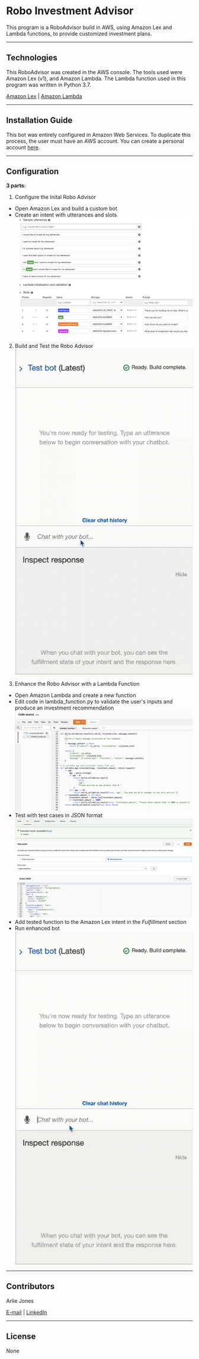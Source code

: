 # Robo Investment Advisor

This program is a RoboAdvisor build in AWS, using Amazon Lex and Lambda functions, to provide customized investment plans.

----

## Technologies
This RoboAdvisor was created in the AWS console. The tools used were Amazon Lex (v1), and Amazon Lambda. The Lambda function used in this program was written in Python 3.7.

[Amazon Lex](https://docs.aws.amazon.com/lex/index.html)  |  [Amazon Lambda](https://docs.aws.amazon.com/lambda/index.html)

----

## Installation Guide
This bot was entirely configured in Amazon Web Services. To duplicate this process, the user must have an AWS account. You can create a personal account [here](https://aws.amazon.com/premiumsupport/knowledge-center/create-and-activate-aws-account/).

----

## Configuration

**3 parts:**

1. Configure the Inital Robo Advisor

- Open Amazon Lex and build a custom bot
- Create an intent with utterances and slots
    ![](Test_Events/intent.png)


2. Build and Test the Robo Advisor
    ![](Bot_Recordings/Initial_bot_test.gif)

3. Enhance the Robo Advisor with a Lambda Function

- Open Amazon Lambda and create a new function
- Edit code in lambda_function.py to validate the user's inputs and produce an investment recommendation
    ![](Test_Events/function.png)
- Test with test cases in JSON format
    ![](Test_Events/test.png)
- Add tested function to the Amazon Lex intent in the *Fulfillment* section
- Run enhanced bot
    ![](Bot_Recordings/Lambda_test_valid.gif)


----

## Contributors

Arlie Jones

[E-mail](arliejones98@gmail.com)  |  [LinkedIn](https://www.linkedin.com/in/arlie-jones-020092159/)

----

## License

None
